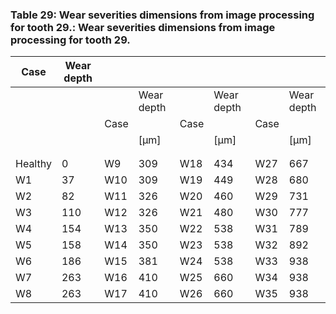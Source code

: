 <a name="table-29"></a>
### Table 29: Wear severities dimensions from image processing for tooth 29.: Wear severities dimensions from image processing for tooth 29.

| Case | Wear depth |  |  |  |  |  |  |
| --- | --- | --- | --- | --- | --- | --- | --- |
|  |  |  | Wear depth |  | Wear depth |  | Wear depth |
|  |  | Case |  | Case |  | Case |  |
|  |  |  | [μm] |  | [μm] |  | [μm] |
|  |  |  |  |  |  |  |  |
|  |  |  |  |  |  |  |  |
| Healthy | 0 | W9 | 309 | W18 | 434 | W27 | 667 |
| W1 | 37 | W10 | 309 | W19 | 449 | W28 | 680 |
| W2 | 82 | W11 | 326 | W20 | 460 | W29 | 731 |
| W3 | 110 | W12 | 326 | W21 | 480 | W30 | 777 |
| W4 | 154 | W13 | 350 | W22 | 538 | W31 | 789 |
| W5 | 158 | W14 | 350 | W23 | 538 | W32 | 892 |
| W6 | 186 | W15 | 381 | W24 | 538 | W33 | 938 |
| W7 | 263 | W16 | 410 | W25 | 660 | W34 | 938 |
| W8 | 263 | W17 | 410 | W26 | 660 | W35 | 938 |